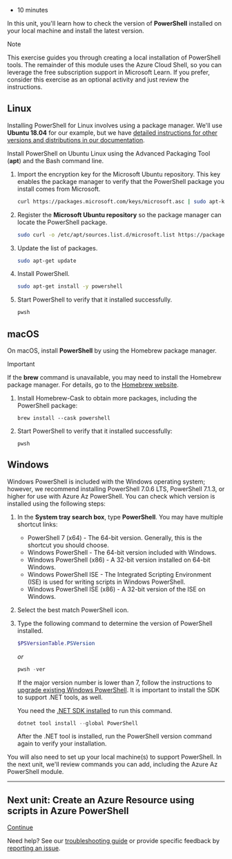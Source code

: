 - 10 minutes

In this unit, you'll learn how to check the version of **PowerShell** installed on your local machine and install the latest version.

Note

This exercise guides you through creating a local installation of PowerShell tools. The remainder of this module uses the Azure Cloud Shell, so you can leverage the free subscription support in Microsoft Learn. If you prefer, consider this exercise as an optional activity and just review the instructions.

## Linux

Installing PowerShell for Linux involves using a package manager. We'll use **Ubuntu 18.04** for our example, but we have [detailed instructions for other versions and distributions in our documentation][1].

Install PowerShell on Ubuntu Linux using the Advanced Packaging Tool (**apt**) and the Bash command line.

1. Import the encryption key for the Microsoft Ubuntu repository. This key enables the package manager to verify that the PowerShell package you install comes from Microsoft.

    ```bash
    curl https://packages.microsoft.com/keys/microsoft.asc | sudo apt-key add -
    ```

2. Register the **Microsoft Ubuntu repository** so the package manager can locate the PowerShell package.

    ```bash
    sudo curl -o /etc/apt/sources.list.d/microsoft.list https://packages.microsoft.com/config/ubuntu/18.04/prod.list
    ```

3. Update the list of packages.

    ```bash
    sudo apt-get update
    ```

4. Install PowerShell.

    ```bash
    sudo apt-get install -y powershell
    ```

5. Start PowerShell to verify that it installed successfully.

    ```bash
    pwsh
    ```

## macOS

On macOS, install **PowerShell** by using the Homebrew package manager.

Important

If the **brew** command is unavailable, you may need to install the Homebrew package manager. For details, go to the [Homebrew website][2].

1. Install Homebrew-Cask to obtain more packages, including the PowerShell package:

    ```terminal
    brew install --cask powershell
    ```

2. Start PowerShell to verify that it installed successfully:

    ```terminal
    pwsh
    ```

## Windows

Windows PowerShell is included with the Windows operating system; however, we recommend installing PowerShell 7.0.6 LTS, PowerShell 7.1.3, or higher for use with Azure Az PowerShell. You can check which version is installed using the following steps:

1. In the **System tray search box**, type **PowerShell**. You may have multiple shortcut links:

    - PowerShell 7 (x64) - The 64-bit version. Generally, this is the shortcut you should choose.
    - Windows PowerShell - The 64-bit version included with Windows.
    - Windows PowerShell (x86) - A 32-bit version installed on 64-bit Windows.
    - Windows PowerShell ISE - The Integrated Scripting Environment (ISE) is used for writing scripts in Windows PowerShell.
    - Windows PowerShell ISE (x86) - A 32-bit version of the ISE on Windows.
2. Select the best match PowerShell icon.

3. Type the following command to determine the version of PowerShell installed.

    ```powershell
    $PSVersionTable.PSVersion
    ```

    _or_

    ```powershell
    pwsh -ver
    ```

    If the major version number is lower than 7, follow the instructions to [upgrade existing Windows PowerShell][3]. It is important to install the SDK to support .NET tools, as well.

    You need the [.NET SDK installed][4] to run this command.

    ```powershell
    dotnet tool install --global PowerShell
    ```

    After the .NET tool is installed, run the PowerShell version command again to verify your installation.

You will also need to set up your local machine(s) to support PowerShell. In the next unit, we'll review commands you can add, including the Azure Az PowerShell module.

___

## Next unit: Create an Azure Resource using scripts in Azure PowerShell

[Continue][5]

Need help? See our [troubleshooting guide][6] or provide specific feedback by [reporting an issue][7].

[1]: https://docs.microsoft.com/en-us/powershell/scripting/install/installing-powershell-core-on-linux
[2]: https://brew.sh/
[3]: https://docs.microsoft.com/en-us/powershell/scripting/install/installing-powershell-on-windows
[4]: https://docs.microsoft.com/en-us/dotnet/core/sdk
[5]: https://docs.microsoft.com/en-us/learn/modules/automate-azure-tasks-with-powershell/5-create-resource-interactively/
[6]: https://docs.microsoft.com/en-us/learn/support/troubleshooting?uid=learn.automate-azure-tasks-with-powershell.4-exercise-install-azure-powershell&documentId=2ab44e77-0fd5-fc58-10b1-cd0383103428&versionIndependentDocumentId=3bac99b0-86c7-145b-914d-eff913eb85db&contentPath=%2FMicrosoftDocs%2Flearn-pr%2Fblob%2Flive%2Flearn-pr%2Fazure%2Fautomate-azure-tasks-with-powershell%2F4-exercise-install-azure-powershell.yml&url=https%3A%2F%2Fdocs.microsoft.com%2Fen-us%2Flearn%2Fmodules%2Fautomate-azure-tasks-with-powershell%2F4-exercise-install-azure-powershell&author=mirobb
[7]: https://docs.microsoft.com/en-us/learn/support/troubleshooting?uid=learn.automate-azure-tasks-with-powershell.4-exercise-install-azure-powershell&documentId=2ab44e77-0fd5-fc58-10b1-cd0383103428&versionIndependentDocumentId=3bac99b0-86c7-145b-914d-eff913eb85db&contentPath=%2FMicrosoftDocs%2Flearn-pr%2Fblob%2Flive%2Flearn-pr%2Fazure%2Fautomate-azure-tasks-with-powershell%2F4-exercise-install-azure-powershell.yml&url=https%3A%2F%2Fdocs.microsoft.com%2Fen-us%2Flearn%2Fmodules%2Fautomate-azure-tasks-with-powershell%2F4-exercise-install-azure-powershell&author=mirobb#report-feedback

